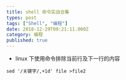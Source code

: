 ```yaml
---
title: shell 命令实战合集
types: post
tags: ["Shell", "编程"]
date: 2018-12-29T09:21:11.000Z
category: 编程
published: true
---
```


- linux 下使用命令排除当前行及下一行的内容
```shell
sed '/关键字/,+1d' file >file2
```

